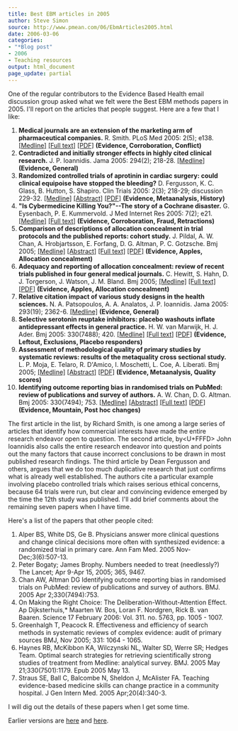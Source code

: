 ```yaml
---
title: Best EBM articles in 2005
author: Steve Simon
source: http://www.pmean.com/06/EbmArticles2005.html
date: 2006-03-06
categories:
- "*Blog post"
- 2006
- Teaching resources
output: html_document
page_update: partial
---
```


One of the regular contributors to the Evidence Based Health email
discussion group asked what we felt were the Best EBM methods papers in
2005. I'll report on the articles that people suggest. Here are a few
that I like:

1.  **Medical journals are an extension of the marketing arm of
    pharmaceutical companies.** R. Smith. PLoS Med 2005: 2(5); e138.
    [\[Medline\]](http://www.ncbi.nlm.nih.gov/entrez/query.fcgi?cmd=Retrieve&db=PubMed&list_uids=15916457&dopt=Abstract)
    [\[Full
    text\]](http://medicine.plosjournals.org/perlserv/?request=get-document&doi=10.1371/journal.pmed.0020138)
    [\[PDF\]](http://medicine.plosjournals.org/perlserv/?request=get-pdf&file=10.1371_journal.pmed.0020138-L.pdf)
    **(Evidence, Corroboration, Conflict)**
2.  **Contradicted and initially stronger effects in highly cited
    clinical research.** J. P. Ioannidis. Jama 2005: 294(2); 218-28.
    [\[Medline\]](http://www.ncbi.nlm.nih.gov/entrez/query.fcgi?cmd=Retrieve&db=PubMed&list_uids=16014596&dopt=Abstract)
    **(Evidence, General)**
3.  **Randomized controlled trials of aprotinin in cardiac surgery:
    could clinical equipoise have stopped the bleeding?** D.
    Fergusson, K. C. Glass, B. Hutton, S. Shapiro. Clin Trials 2005:
    2(3); 218-29; discussion 229-32.
    [\[Medline\]](http://www.ncbi.nlm.nih.gov/entrez/query.fcgi?cmd=Retrieve&db=PubMed&list_uids=16279145&dopt=Abstract)
    [\[Abstract\]](http://www.ingentaconnect.com/content/arn/ct/2005/00000002/00000003/art00004#avail)
    [\[PDF\]](http://docserver.ingentaconnect.com/deliver/cw/arn/17407745/v2n3/s4/p218.pdf?fmt=dirpdf&tt=10307&cl=43&ini=connect&bini=&wis=connect&ac=0&acs=32629,75000325,22076418&expires=1136476037&checksum=9FDEF46EE6EA18C7BB6F457C405B6CC2&cookie=1602592000)
    **(Evidence, Metaanalysis, History)**
4.  **"Is Cybermedicine Killing You?"\--The story of a Cochrane
    disaster.** G. Eysenbach, P. E. Kummervold. J Med Internet Res 2005:
    7(2); e21.
    [\[Medline\]](http://www.ncbi.nlm.nih.gov/entrez/query.fcgi?cmd=Retrieve&db=PubMed&list_uids=15998612&dopt=Abstract)
    [\[Full text\]](http://www.jmir.org/2005/2/e21) **(Evidence,
    Corroboration, Fraud, Retractions)**
5.  **Comparison of descriptions of allocation concealment in trial
    protocols and the published reports: cohort study.** J. Pildal, A.
    W. Chan, A. Hrobjartsson, E. Forfang, D. G. Altman, P. C. Gotzsche.
    Bmj 2005;
    [\[Medline\]](http://www.ncbi.nlm.nih.gov/entrez/query.fcgi?cmd=Retrieve&db=PubMed&list_uids=15817527&dopt=Abstract)
    [\[Abstract\]](http://bmj.bmjjournals.com/cgi/content/abstract/330/7499/1049)
    [\[Full
    text\]](http://bmj.bmjjournals.com/cgi/content/full/330/7499/1049)
    [\[PDF\]](http://bmj.bmjjournals.com/cgi/reprint/330/7499/1049.pdf)
    **(Evidence, Apples, Allocation concealment)**
6.  **Adequacy and reporting of allocation concealment: review of recent
    trials published in four general medical journals.** C. Hewitt, S.
    Hahn, D. J. Torgerson, J. Watson, J. M. Bland. Bmj 2005;
    [\[Medline\]](http://www.ncbi.nlm.nih.gov/entrez/query.fcgi?cmd=Retrieve&db=PubMed&list_uids=15760970&dopt=Abstract)
    [\[Full
    text\]](http://bmj.bmjjournals.com/cgi/content/full/330/7499/1057)
    [\[PDF\]](http://bmj.bmjjournals.com/cgi/reprint/330/7499/1057.pdf)
    **(Evidence, Apples, Allocation concealment)**
7.  **Relative citation impact of various study designs in the health
    sciences.** N. A. Patsopoulos, A. A. Analatos, J. P. Ioannidis. Jama
    2005: 293(19); 2362-6.
    [\[Medline\]](http://www.ncbi.nlm.nih.gov/entrez/query.fcgi?cmd=Retrieve&db=PubMed&list_uids=15900006&dopt=Abstract)
    **(Evidence, General)**
8.  **Selective serotonin reuptake inhibitors: placebo washouts inflate
    antidepressant effects in general practice.** H. W. van Marwijk, H.
    J. Ader. Bmj 2005: 330(7488); 420.
    [\[Medline\]](http://www.ncbi.nlm.nih.gov/entrez/query.fcgi?cmd=Retrieve&db=PubMed&list_uids=15718553&dopt=Abstract)
    [\[Full
    text\]](http://bmj.bmjjournals.com/cgi/content/full/330/7488/420-a)
    [\[PDF\]](http://bmj.bmjjournals.com/cgi/reprint/330/7488/418.pdf)
    **(Evidence, Leftout, Exclusions, Placebo responders)**
9.  **Assessment of methodological quality of primary studies by
    systematic reviews: results of the metaquality cross sectional
    study.** L. P. Moja, E. Telaro, R. D'Amico, I. Moschetti, L.
    Coe, A. Liberati. Bmj 2005;
    [\[Medline\]](http://www.ncbi.nlm.nih.gov/entrez/query.fcgi?cmd=Retrieve&db=PubMed&list_uids=15817526&dopt=Abstract)
    [\[Abstract\]](http://bmj.bmjjournals.com/cgi/content/abstract/bmj.38414.515938.8Fv1)
    [\[PDF\]](http://bmj.bmjjournals.com/cgi/rapidpdf/bmj.38414.515938.8Fv1.pdf)
    **(Evidence, Metaanalysis, Quality scores)**
10. **Identifying outcome reporting bias in randomised trials on PubMed:
    review of publications and survey of authors.** A. W. Chan, D. G.
    Altman. Bmj 2005: 330(7494); 753.
    [\[Medline\]](http://www.ncbi.nlm.nih.gov/entrez/query.fcgi?cmd=Retrieve&db=PubMed&list_uids=15681569&dopt=Abstract)
    [\[Abstract\]](http://bmj.bmjjournals.com/cgi/content/abstract/330/7494/753)
    [\[Full
    text\]](http://bmj.bmjjournals.com/cgi/content/full/330/7494/753)
    [\[PDF\]](http://bmj.bmjjournals.com/cgi/reprint/330/7494/753.pdf)
    **(Evidence, Mountain, Post hoc changes)**

The first article in the list, by Richard Smith, is one among a large
series of articles that identify how commercial interests have made the
entire research endeavor open to question. The second article, by<U+FFFD> John
Ioannidis also calls the entire research endeavor into question and
points out the many factors that cause incorrect conclusions to be drawn
in most published research findings. The third article by Dean Fergusson
and others, argues that we do too much duplicative research that just
confirms what is already well established. The authors cite a particular
example involving placebo controlled trials which raises serious ethical
concerns, because 64 trials were run, but clear and convincing evidence
emerged by the time the 12th study was published. I'll add brief
comments about the remaining seven papers when I have time.

Here's a list of the papers that other people cited:

1.  Alper BS, White DS, Ge B. Physicians answer more clinical questions
    and change clinical decisions more often with synthesized evidence:
    a randomized trial in primary care. Ann Fam Med. 2005
    Nov-Dec;3(6):507-13.
2.  Peter Bogaty; James Brophy. Numbers needed to treat (needlessly?)
    The Lancet; Apr 9-Apr 15, 2005; 365, 9467.
3.  Chan AW, Altman DG Identifying outcome reporting bias in randomised
    trials on PubMed: review of publications and survey of authors. BMJ.
    2005 Apr 2;330(7494):753.
4.  On Making the Right Choice: The Deliberation-Without-Attention
    Effect. Ap Dijksterhuis,\* Maarten W. Bos, Loran F. Nordgren,
    Rick B. van Baaren. Science 17 February 2006: Vol. 311. no. 5763,
    pp. 1005 - 1007.
5.  Greenhalgh T, Peacock R. Effectiveness and efficiency of search
    methods in systematic reviews of complex evidence: audit of primary
    sources BMJ, Nov 2005; 331: 1064 - 1065.
6.  Haynes RB, McKibbon KA, Wilczynski NL, Walter SD, Werre SR; Hedges
    Team. Optimal search strategies for retrieving scientifically strong
    studies of treatment from Medline: analytical survey. BMJ. 2005 May
    21;330(7501):1179. Epub 2005 May 13.
7.  Straus SE, Ball C, Balcombe N, Sheldon J, McAlister FA. Teaching
    evidence-based medicine skills can change practice in a community
    hospital. J Gen Intern Med. 2005 Apr;20(4):340-3.

I will dig out the details of these papers when I get some time.

Earlier versions are [here][sim1] and [here][sim2].

[sim1]: http://www.pmean.com/06/EbmArticles2005.html
[sim2]: http://new.pmean.com/EbmArticles2005/

